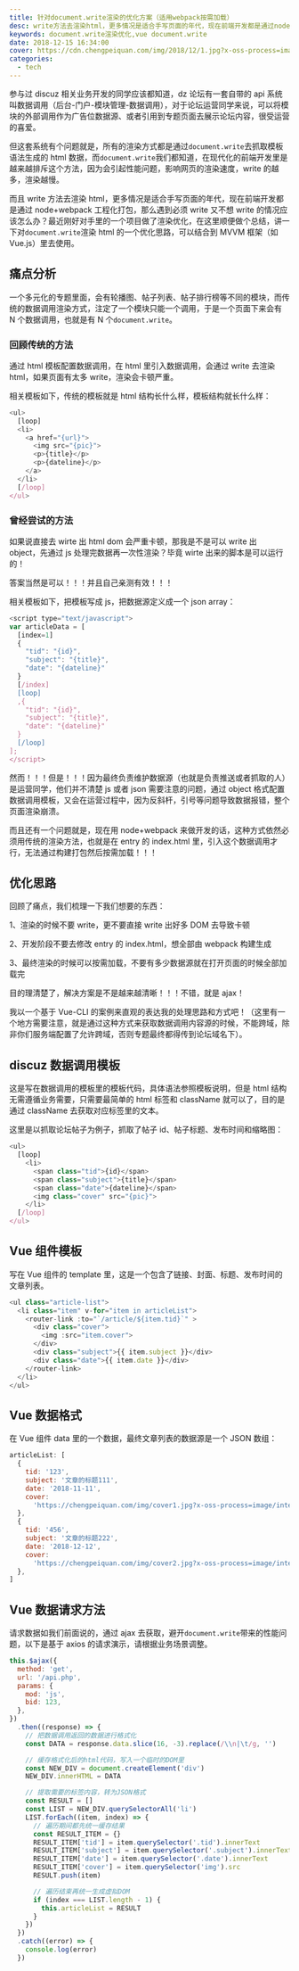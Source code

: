 ```yaml
---
title: 针对document.write渲染的优化方案（适用webpack按需加载）
desc: write方法去渲染html，更多情况是适合手写页面的年代，现在前端开发都是通过node+webpack工程化打包，那么遇到必须write又不想write的情况应该怎么办？最近刚好对手里的一个项目做了渲染优化，在这里顺便做个总结，讲一下对`document.write`渲染html的一个优化思路，可以结合到MVVM框架（如Vue.js）里去使用。
keywords: document.write渲染优化,vue document.write
date: 2018-12-15 16:34:00
cover: https://cdn.chengpeiquan.com/img/2018/12/1.jpg?x-oss-process=image/interlace,1
categories:
  - tech
---
```


参与过 discuz 相关业务开发的同学应该都知道，dz 论坛有一套自带的 api 系统叫数据调用（后台-门户-模块管理-数据调用），对于论坛运营同学来说，可以将模块的外部调用作为广告位数据源、或者引用到专题页面去展示论坛内容，很受运营的喜爱。

但这套系统有个问题就是，所有的渲染方式都是通过`document.write`去抓取模板语法生成的 html 数据，而`document.write`我们都知道，在现代化的前端开发里是越来越排斥这个方法，因为会引起性能问题，影响网页的渲染速度，write 的越多，渲染越慢。

而且 write 方法去渲染 html，更多情况是适合手写页面的年代，现在前端开发都是通过 node+webpack 工程化打包，那么遇到必须 write 又不想 write 的情况应该怎么办？最近刚好对手里的一个项目做了渲染优化，在这里顺便做个总结，讲一下对`document.write`渲染 html 的一个优化思路，可以结合到 MVVM 框架（如 Vue.js）里去使用。

## 痛点分析

一个多元化的专题里面，会有轮播图、帖子列表、帖子排行榜等不同的模块，而传统的数据调用渲染方式，注定了一个模块只能一个调用，于是一个页面下来会有 N 个数据调用，也就是有 N 个`document.write`。

### 回顾传统的方法

通过 html 模板配置数据调用，在 html 里引入数据调用，会通过 write 去渲染 html，如果页面有太多 write，渲染会卡顿严重。

相关模板如下，传统的模板就是 html 结构长什么样，模板结构就长什么样：

```javascript
<ul>
  [loop]
  <li>
    <a href="{url}">
      <img src="{pic}">
      <p>{title}</p>
      <p>{dateline}</p>
    </a>
  </li>
  [/loop]
</ul>
```

### 曾经尝试的方法

如果说直接去 wirte 出 html dom 会严重卡顿，那我是不是可以 write 出 object，先通过 js 处理完数据再一次性渲染？毕竟 wirte 出来的脚本是可以运行的！

答案当然是可以！！！并且自己亲测有效！！！

相关模板如下，把模板写成 js，把数据源定义成一个 json array：

```javascript
<script type="text/javascript">
var articleData = [
  [index=1]
  {
    "tid": "{id}",
    "subject": "{title}",
    "date": "{dateline}"
  }
  [/index]
  [loop]
  ,{
    "tid": "{id}",
    "subject": "{title}",
    "date": "{dateline}"
  }
  [/loop]
];
</script>
```

然而！！！但是！！！因为最终负责维护数据源（也就是负责推送或者抓取的人）是运营同学，他们并不清楚 js 或者 json 需要注意的问题，通过 object 格式配置数据调用模板，又会在运营过程中，因为反斜杆，引号等问题导致数据报错，整个页面渲染崩溃。

而且还有一个问题就是，现在用 node+webpack 来做开发的话，这种方式依然必须用传统的渲染方法，也就是在 entry 的 index.html 里，引入这个数据调用才行，无法通过构建打包然后按需加载！！！

## 优化思路

回顾了痛点，我们梳理一下我们想要的东西：

1、渲染的时候不要 write，更不要直接 write 出好多 DOM 去导致卡顿

2、开发阶段不要去修改 entry 的 index.html，想全部由 webpack 构建生成

3、最终渲染的时候可以按需加载，不要有多少数据源就在打开页面的时候全部加载完

目的理清楚了，解决方案是不是越来越清晰！！！不错，就是 ajax！

我以一个基于 Vue-CLI 的案例来直观的表达我的处理思路和方式吧！（这里有一个地方需要注意，就是通过这种方式来获取数据调用内容源的时候，不能跨域，除非你们服务端配置了允许跨域，否则专题最终都得传到论坛域名下）。

## discuz 数据调用模板

这是写在数据调用的模板里的模板代码，具体语法参照模板说明，但是 html 结构无需遵循业务需要，只需要最简单的 html 标签和 className 就可以了，目的是通过 className 去获取对应标签里的文本。

这里是以抓取论坛帖子为例子，抓取了帖子 id、帖子标题、发布时间和缩略图：

```javascript
<ul>
  [loop]
    <li>
      <span class="tid">{id}</span>
      <span class="subject">{title}</span>
      <span class="date">{dateline}</span>
      <img class="cover" src="{pic}">
    </li>
  [/loop]
</ul>
```

## Vue 组件模板

写在 Vue 组件的 template 里，这是一个包含了链接、封面、标题、发布时间的文章列表。

```javascript
<ul class="article-list">
  <li class="item" v-for="item in articleList">
    <router-link :to="`/article/${item.tid}`" >
      <div class="cover">
        <img :src="item.cover">
      </div>
      <div class="subject">{{ item.subject }}</div>
      <div class="date">{{ item.date }}</div>
    </router-link>
  </li>
</ul>
```

## Vue 数据格式

在 Vue 组件 data 里的一个数据，最终文章列表的数据源是一个 JSON 数组：

```javascript
articleList: [
  {
    tid: '123',
    subject: '文章的标题111',
    date: '2018-11-11',
    cover:
      'https://chengpeiquan.com/img/cover1.jpg?x-oss-process=image/interlace,1',
  },
  {
    tid: '456',
    subject: '文章的标题222',
    date: '2018-12-12',
    cover:
      'https://chengpeiquan.com/img/cover2.jpg?x-oss-process=image/interlace,1',
  },
]
```

## Vue 数据请求方法

请求数据如我们前面说的，通过 ajax 去获取，避开`document.write`带来的性能问题，以下是基于 axios 的请求演示，请根据业务场景调整。

```javascript
this.$ajax({
  method: 'get',
  url: '/api.php',
  params: {
    mod: 'js',
    bid: 123,
  },
})
  .then((response) => {
    // 把数据调用返回的数据进行格式化
    const DATA = response.data.slice(16, -3).replace(/\\n|\t/g, '')

    // 缓存格式化后的html代码，写入一个临时的DOM里
    const NEW_DIV = document.createElement('div')
    NEW_DIV.innerHTML = DATA

    // 提取需要的标签内容，转为JSON格式
    const RESULT = []
    const LIST = NEW_DIV.querySelectorAll('li')
    LIST.forEach((item, index) => {
      // 遍历期间都先统一缓存结果
      const RESULT_ITEM = {}
      RESULT_ITEM['tid'] = item.querySelector('.tid').innerText
      RESULT_ITEM['subject'] = item.querySelector('.subject').innerText
      RESULT_ITEM['date'] = item.querySelector('.date').innerText
      RESULT_ITEM['cover'] = item.querySelector('img').src
      RESULT.push(item)

      // 遍历结束再统一生成虚拟DOM
      if (index === LIST.length - 1) {
        this.articleList = RESULT
      }
    })
  })
  .catch((error) => {
    console.log(error)
  })
```
